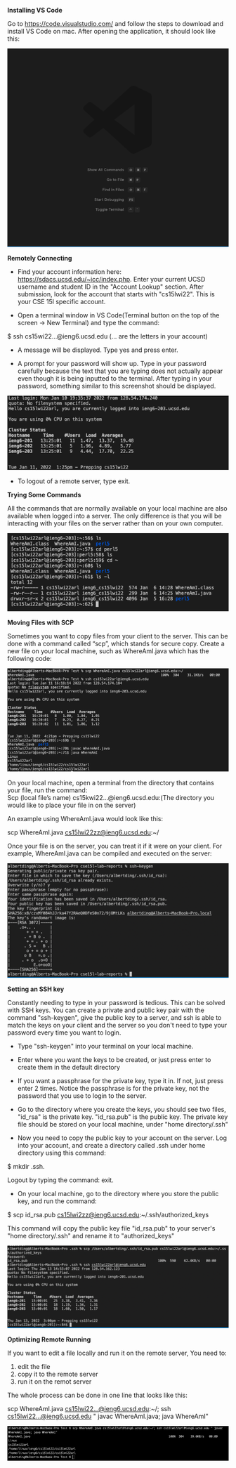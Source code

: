 

**Installing VS Code**

Go to https://code.visualstudio.com/ and follow the steps to download and install VS Code on mac. After opening the application, it should look like this: 

![Image](1.png)

**Remotely Connecting**

- Find your account information here: https://sdacs.ucsd.edu/~icc/index.php. Enter your current UCSD username and student ID in the "Account Lookup" section. After submission, look for the account that starts with "cs15lwi22". This is your CSE 15l specific account. 

- Open a terminal window in VS Code(Terminal button on the top of the screen -> New Terminal) and type the command: 

$ ssh cs15wi22…@ieng6.ucsd.edu 
(... are the letters in your account)

- A message will be displayed. Type yes and press enter. 

- A prompt for your password will show up. Type in your password carefully because the text that you are typing does not actually appear even though it is being inputted to the terminal. After typing in your password, something similar to this screenshot should be displayed. 

![Image](2.png)

- To logout of a remote server, type exit.

**Trying Some Commands**

All the commands that are normally available on your local machine are also available when logged into a server. The only difference is that you will be interacting with your files on the server rather than on your own computer. 

![Image](3.png)

**Moving Files with SCP**

Sometimes you want to copy files from your client to the server. This can be done with a command called “scp”, which stands for secure copy. Create a new file on your local machine, such as WhereAmI.java which has the following code:

![Image](4.png)

On your local machine, open a terminal from the directory that contains your file, run the command:  
Scp (local file’s name) cs15kwi22…@ieng6.ucsd.edu:(The directory you would like to place your file in on the server)

An example using WhereAmI.java would look like this: 

scp WhereAmI.java cs15lwi22zz@ieng6.ucsd.edu:~/

Once your file is on the server, you can treat it if it were on your client. For example, WhereAmI.java can be compiled and executed on the server: 

![Image](5.png)

**Setting an SSH key**

Constantly needing to type in your password is tedious. This can be solved with SSH keys. You can create a private and public key pair with the command "ssh-keygen", give the public key to a server, and ssh is able to match the keys on your client and the server so you don't need to type your password every time you want to login. 
- Type "ssh-keygen" into your terminal on your local machine.
- Enter where you want the keys to be created, or just press enter to create them in the default directory
- If you want a passphrase for the private key, type it in. If not, just press enter 2 times. Notice the passphrase is for the private key, not the password that you use to login to the server. 


- Go to the directory where you create the keys, you should see two files, "id_rsa" is the private key. "id_rsa.pub" is the public key. The private key file should be stored on your local machine, under "home directory/.ssh"
- Now you need to copy the public key to your account on the server. Log into your account, and create a directory called .ssh under home directory using this command:
 
$ mkdir .ssh.
 
Logout by typing the command: exit.

- On your local machine, go to the directory where you store the public key, and run the command:

$  scp id_rsa.pub cs15lwi2zz@ieng6.ucsd.edu:~/.ssh/authorized_keys

This command will copy the public key file "id_rsa.pub" to your server's "home directory/.ssh" and rename it to "authorized_keys"

![Image](6.png)

**Optimizing Remote Running**

If you want to edit a file locally and run it on the remote server, You need to:

1. edit the file
2. copy it to the remote server
3. run it on the remot server

The whole process can be done in one line that looks like this:

scp WhereAmI.java cs15lwi22...@ieng6.ucsd.edu:~/; ssh cs15lwi22...@ieng6.ucsd.edu " javac  WhereAmI.java; java WhereAmI"

![Image](7.png)